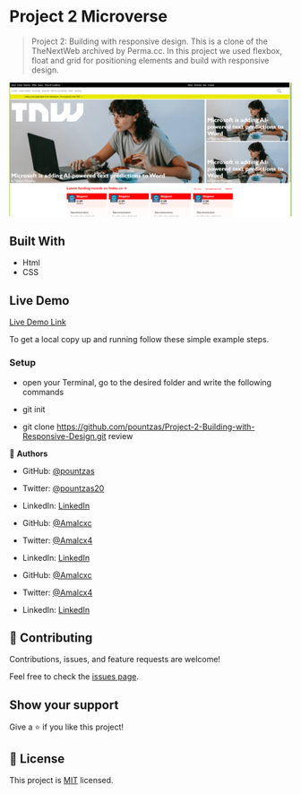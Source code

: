 # Project 2 Microverse

> Project 2: Building with responsive design.
  This is a clone of the TheNextWeb archived by Perma.cc. In this project we used flexbox, float and grid for positioning elements and build with responsive design.

![screenshot](./images/app.screenshot.png)

## Built With

- Html
- CSS

## Live Demo

[Live Demo Link](https://pountzas.github.io/Project-2-Building-with-Responsive-Design/)

To get a local copy up and running follow these simple example steps.
### Setup
- open your Terminal, go to the desired folder and write the following commands

- git init
- git clone https://github.com/pountzas/Project-2-Building-with-Responsive-Design.git review

👤 **Authors**

- GitHub: [@pountzas](https://github.com/pountzas)
- Twitter: [@pountzas20](https://twitter.com/pountzas20)
- LinkedIn: [LinkedIn](https://www.linkedin.com/in/nikos-pountzas-173ba4a8/)
- GitHub: [@Amalcxc](https://github.com/Amalcxc)
- Twitter: [@Amalcx4](https://twitter.com/home?lang=en)
- LinkedIn: [LinkedIn](https://www.linkedin.com/in/amal-hersi-a29583205/)





- GitHub: [@Amalcxc](https://github.com/Amalcxc)
- Twitter: [@Amalcx4](https://twitter.com/home?lang=en)
- LinkedIn: [LinkedIn](https://www.linkedin.com/in/amal-hersi-a29583205/)





## 🤝 Contributing

Contributions, issues, and feature requests are welcome!

Feel free to check the [issues page](issues/).

## Show your support

Give a ⭐️ if you like this project!
## 📝 License

This project is [MIT](lic.url) licensed.